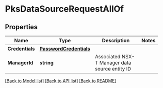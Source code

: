 # PksDataSourceRequestAllOf

## Properties

Name | Type | Description | Notes
------------ | ------------- | ------------- | -------------
**Credentials** | [**PasswordCredentials**](PasswordCredentials.md) |  | 
**ManagerId** | **string** | Associated NSX-T Manager data source entity ID | 

[[Back to Model list]](../README.md#documentation-for-models) [[Back to API list]](../README.md#documentation-for-api-endpoints) [[Back to README]](../README.md)


